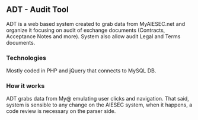 ## ADT - Audit Tool	

ADT is a web based system created to grab data from MyAIESEC.net and organize it focusing on audit of exchange documents (Contracts, Acceptance Notes and more). System also allow audit Legal and Terms documents.

### Technologies

Mostly coded in PHP and jQuery that connects to MySQL DB.

### How it works

ADT grabs data from My@ emulating user clicks and navigation. That said, system is sensible to any change on the AIESEC system, when it happens, a code review is necessary on the parser side.